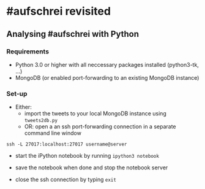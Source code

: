 # #aufschrei revisited

## Analysing #aufschrei with Python

### Requirements

* Python 3.0 or higher with all neccessary packages installed (python3-tk, ...)
* MongoDB (or enabled port-forwarding to an existing MongoDB instance)

### Set-up

* Either:
  * import the tweets to your local MongoDB instance using `tweets2db.py`
  * OR: open a an ssh port-forwarding connection in a separate command line window
```
ssh -L 27017:localhost:27017 username@server
```
* start the iPython notebook by running
    `ipython3 notebook`

* save the notebook when done and stop the notebook server
* close the ssh connection by typing `exit`
